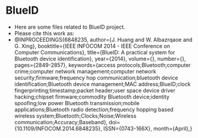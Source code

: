 # BlueID
- Here are some files related to BlueID project.
- Please cite this work as:
- @INPROCEEDINGS{6848235,
author={J. Huang and W. Albazrqaoe and G. Xing},
booktitle={IEEE INFOCOM 2014 - IEEE Conference on Computer Communications},
title={BlueID: A practical system for Bluetooth device identification},
year={2014},
volume={},
number={},
pages={2849-2857},
keywords={access protocols;Bluetooth;computer crime;computer network management;computer network security;firmware;frequency hop communication;bluetooth device identification;Bluetooth device management;MAC address;BlueID;clock fingerprinting;timestamp;packet header;user space device driver hacking;chipset firmware;commodity Bluetooth device;identity spoofing;low power Bluetooth transmission;mobile applications;Bluetooth radio detection;frequency hopping based wireless system;Bluetooth;Clocks;Noise;Wireless communication;Accuracy;Baseband},
doi={10.1109/INFOCOM.2014.6848235},
ISSN={0743-166X},
month={April},}
